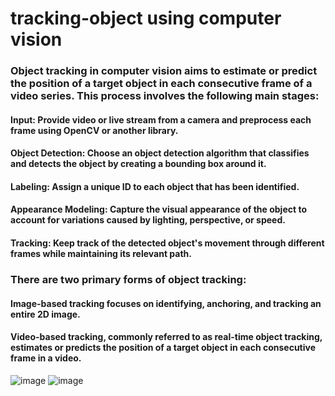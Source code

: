 # tracking-object using computer vision
### Object tracking in computer vision aims to estimate or predict the position of a target object in each consecutive frame of a video series. This process involves the following main stages:
#### Input: Provide video or live stream from a camera and preprocess each frame using OpenCV or another library.
#### Object Detection: Choose an object detection algorithm that classifies and detects the object by creating a bounding box around it.
#### Labeling: Assign a unique ID to each object that has been identified.
#### Appearance Modeling: Capture the visual appearance of the object to account for variations caused by lighting, perspective, or speed.
#### Tracking: Keep track of the detected object's movement through different frames while maintaining its relevant path.
### There are two primary forms of object tracking:
#### Image-based tracking focuses on identifying, anchoring, and tracking an entire 2D image.
#### Video-based tracking, commonly referred to as real-time object tracking, estimates or predicts the position of a target object in each consecutive frame in a video.
![image](https://github.com/A94-M/tracking-OBJECT/assets/72561249/cd695d58-3c61-4f15-a5ac-6d117d965d73)
![image](https://github.com/A94-M/tracking-OBJECT/assets/72561249/c520f2ee-bff2-493e-a5db-8db8d95dd600)


